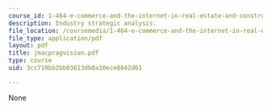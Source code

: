 ```yaml
---
course_id: 1-464-e-commerce-and-the-internet-in-real-estate-and-construction-spring-2004
description: Industry strategic analysis.
file_location: /coursemedia/1-464-e-commerce-and-the-internet-in-real-estate-and-construction-spring-2004/3cc719bb2bb03613db0a10ece8042d61_jmacpragvision.pdf
file_type: application/pdf
layout: pdf
title: jmacpragvision.pdf
type: course
uid: 3cc719bb2bb03613db0a10ece8042d61

---
```

None